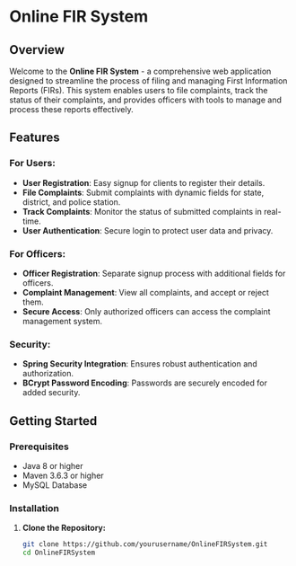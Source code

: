 # Online FIR System

## Overview

Welcome to the **Online FIR System** - a comprehensive web application designed to streamline the process of filing and managing First Information Reports (FIRs). This system enables users to file complaints, track the status of their complaints, and provides officers with tools to manage and process these reports effectively.

## Features

### For Users:
- **User Registration**: Easy signup for clients to register their details.
- **File Complaints**: Submit complaints with dynamic fields for state, district, and police station.
- **Track Complaints**: Monitor the status of submitted complaints in real-time.
- **User Authentication**: Secure login to protect user data and privacy.

### For Officers:
- **Officer Registration**: Separate signup process with additional fields for officers.
- **Complaint Management**: View all complaints, and accept or reject them.
- **Secure Access**: Only authorized officers can access the complaint management system.

### Security:
- **Spring Security Integration**: Ensures robust authentication and authorization.
- **BCrypt Password Encoding**: Passwords are securely encoded for added security.

## Getting Started

### Prerequisites
- Java 8 or higher
- Maven 3.6.3 or higher
- MySQL Database

### Installation

1. **Clone the Repository:**
   ```sh
   git clone https://github.com/yourusername/OnlineFIRSystem.git
   cd OnlineFIRSystem
